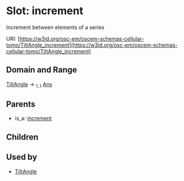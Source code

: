 
# Slot: increment

Increment between elements of a series

URI: [https://w3id.org/osc-em/oscem-schemas-cellular-tomo/TiltAngle_increment](https://w3id.org/osc-em/oscem-schemas-cellular-tomo/TiltAngle_increment)


## Domain and Range

[TiltAngle](TiltAngle.md) &#8594;  <sub>1..1</sub> [Any](Any.md)

## Parents

 *  is_a: [increment](increment.md)

## Children


## Used by

 * [TiltAngle](TiltAngle.md)
